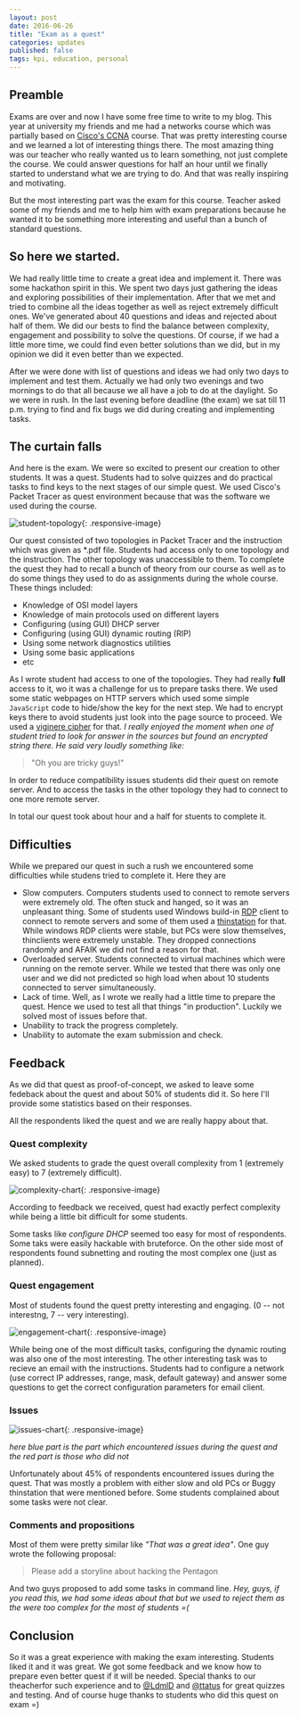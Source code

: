 ```yaml
---
layout: post
date: 2016-06-26
title: "Exam as a quest"
categories: updates
published: false
tags: kpi, education, personal
---
```


## Preamble 

Exams are over and now I have some free time to write to my blog. This year at university my friends and me had a networks course which was partially based on [Cisco's CCNA][cisco-ccna] course. That was pretty interesting course and we learned a lot of interesting things there. The most amazing thing was our teacher who really wanted us to learn something, not just complete the course. We could answer questions for half an hour until we finally started to understand what we are trying to do. And that was really inspiring and motivating.

But the most interesting part was the exam for this course. Teacher asked some of my friends and me to help him with exam preparations because he wanted it to be something more interesting and useful than a bunch of standard questions.

## So here we started.

We had really little time to create a great idea and implement it. There was some hackathon spirit in this. We spent two days just gathering the ideas and exploring possibilities of their implementation. After that we met and tried to combine all the ideas together as well as reject extremely difficult ones. We've generated about 40 questions and ideas and rejected about half of them. We did our bests to find the balance between complexity, engagement and possibility to solve the questions. Of course, if we had a little more time, we could find even better solutions than we did, but in my opinion we did it even better than we expected.

After we were done with list of questions and ideas we had only two days to implement and test them. Actually we had only two evenings and two mornings to do that all because we all have a job to do at the daylight. So we were in rush. In the last evening before deadline (the exam) we sat till 11 p.m. trying to find and fix bugs we did during creating and implementing tasks.

## The curtain falls 

And here is the exam. We were so excited to present our creation to other students. It was a quest. Students had to solve quizzes and do practical tasks to find keys to the next stages of our simple quest. We used Cisco's Packet Tracer as quest environment because that was the software we used during the course.

![student-topology][student-topology]{: .responsive-image}

Our quest consisted of two topologies in Packet Tracer and the instruction which was given as *.pdf file. Students had access only to one topology and the instruction. The other topology was unaccessible to them. To complete the quest they had to recall a bunch of theory from our course as well as to do some things they used to do as assignments during the whole course. These things included:

- Knowledge of OSI model layers
- Knowledge of main protocols used on different layers
- Configuring (using GUI) DHCP server
- Configuring (using GUI) dynamic routing (RIP)
- Using some network diagnostics utilities
- Using some basic applications
- etc

As I wrote student had access to one of the topologies. They had really **full** access to it, wo it was a challenge for us to prepare tasks there. We used some static webpages on HTTP servers which used some simple `JavaScript` code to hide/show the key for the next step. We had to encrypt keys there to avoid students just look into the page source to proceed. We used a [viginere cipher][viginere-cipher] for that. _I really enjoyed the moment when one of student tried to look for answer in the sources but found an encrypted string there. He said very loudly something like:_

> "Oh you are tricky guys!"

In order to reduce compatibility issues students did their quest on remote server. And to access the tasks in the other topology they had to connect to one more remote server.

In total our quest took about hour and a half for stuents to complete it. 

## Difficulties

While we prepared our quest in such a rush we encountered some difficulties while studens tried to complete it. Here they are

- Slow computers. Computers students used to connect to remote servers were extremely old. The often stuck and hanged, so it was an unpleasant thing. Some of students used Windows build-in [RDP][rdp] client to connect to remote servers and some of them used a [thinstation][thinstation] for that. While windows RDP clients were stable, but PCs were slow themselves, thinclients were extremely unstable. They dropped connections randomly and AFAIK we did not find a reason for that. 
- Overloaded server. Students connected to virtual machines which were running on the remote server. While we tested that there was only one user and we did not predicted so high load when about 10 students connected to server simultaneously.
- Lack of time. Well, as I wrote we really had a little time to prepare the quest. Hence we used to test all that things "in production". Luckily we solved most of issues before that.
- Unability to track the progress completely.
- Unability to automate the exam submission and check.

## Feedback

As we did that quest as proof-of-concept, we asked to leave some fedeback about the quest and about 50% of students did it. So here I'll provide some statistics based on their responses.

All the respondents liked the quest and we are really happy about that.
### Quest complexity

We asked students to grade the quest overall complexity from 1 (extremely easy) to 7 (extremely difficult). 

![complexity-chart][complexity-chart]{: .responsive-image}

According to feedback we received, quest had exactly perfect complexity while being a little bit difficult for some students.

Some tasks like _configure DHCP_ seemed too easy for most of respondents. Some taks were easily hackable with bruteforce. On the other side most of respondents found subnetting and routing the most complex one (just as planned).

### Quest engagement

Most of students found the quest pretty interesting and engaging. (0 -- not interestng, 7 -- very interesting).

![engagement-chart][engagement-chart]{: .responsive-image}

While being one of the most difficult tasks, configuring the dynamic routing was also one of the most interesting. The other interesting task was to recieve an email with the instructions. Students had to configure a network (use correct IP addresses, range, mask, default gateway) and answer some questions to get the correct configuration parameters for email client.

### Issues

![issues-chart][issues-chart]{: .responsive-image}

_here blue part is the part which encountered issues during the quest and the red part is those who did not_

Unfortunately about 45% of respondents encountered issues during the quest. That was mostly a problem with either slow and old PCs or Buggy thinstation that were mentioned before. Some students complained about some tasks were not clear. 

### Comments and propositions

Most of them were pretty similar like _"That was a great idea"_. One guy wrote the following proposal:

>  Please add a storyline about hacking the Pentagon

And two guys proposed to add some tasks in command line. _Hey, guys, if you read this, we had some ideas about that but we used to reject them as the were too complex for the most of students =(_

## Conclusion

So it was a great experience with making the exam interesting. Students liked it and it was great. We got some feedback and we know how to prepare even better quest if it will be needed. Special thanks to our theacherfor such experience and to [@LdmlD][gh-ldmld] and [@ttatus][gh-ttatus] for great quizzes and testing. And of course huge thanks to students who did this quest on exam =)


[cisco-ccna]: https://www.netacad.com/courses/ccna/
[student-topology]: /public/images/posts/exam-as-a-quest/student-topology.png
[viginere-cipher]: https://en.wikipedia.org/wiki/Vigen%C3%A8re_cipher
[rdp]: https://en.wikipedia.org/wiki/Remote_Desktop_Protocol
[thinstation]: http://thinstation.github.io/thinstation/
[complexity-chart]: /public/images/posts/exam-as-a-quest/complexity-chart.png
[engagement-chart]: /public/images/posts/exam-as-a-quest/engagement-chart.png
[issues-chart]: /public/images/posts/exam-as-a-quest/issues-chart.png
[gh-ldmld]: https://github.com/LdmlD
[gh-ttatus]: https://github.com/ttatus
